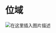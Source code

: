 # 位域

![在这里插入图片描述](https://github.com/ChenYikunReal/c_training/blob/master/images/c-bit-field.png?x-oss-process=image/watermark,type_ZmFuZ3poZW5naGVpdGk,shadow_10,text_aHR0cHM6Ly9ibG9nLmNzZG4ubmV0L3dlaXhpbl80Mzg5NjMxOA==,size_16,color_FFFFFF,t_70)
